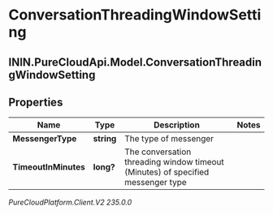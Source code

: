 # ConversationThreadingWindowSetting

## ININ.PureCloudApi.Model.ConversationThreadingWindowSetting

## Properties

|Name | Type | Description | Notes|
|------------ | ------------- | ------------- | -------------|
| **MessengerType** | **string** | The type of messenger | |
| **TimeoutInMinutes** | **long?** | The conversation threading window timeout (Minutes) of specified messenger type | |



_PureCloudPlatform.Client.V2 235.0.0_
